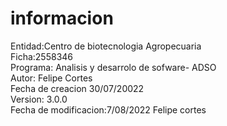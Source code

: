 # informacion
Entidad:Centro de biotecnologia Agropecuaria <br/>
Ficha:2558346 <br/>
Programa: Analisis y desarrolo de sofware- ADSO <br/>
Autor: Felipe Cortes <br/>
Fecha de creacion 30/07/20022 <br/>
Version: 3.0.0 <br/>
Fecha de modificacion:7/08/2022 Felipe cortes

